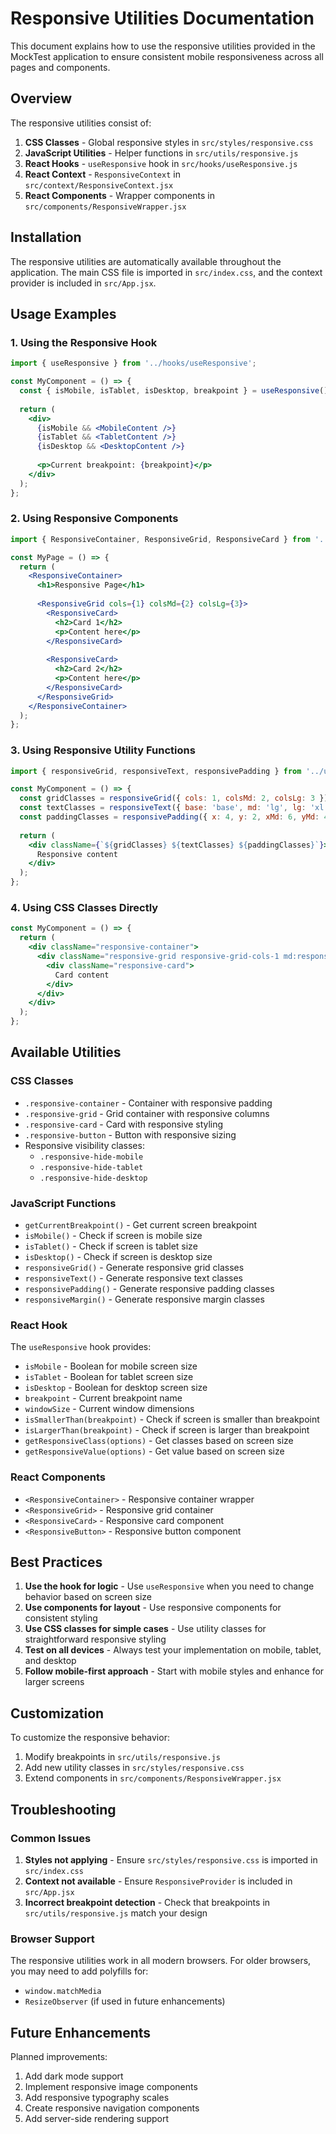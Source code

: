 # Responsive Utilities Documentation

This document explains how to use the responsive utilities provided in the MockTest application to ensure consistent mobile responsiveness across all pages and components.

## Overview

The responsive utilities consist of:

1. **CSS Classes** - Global responsive styles in `src/styles/responsive.css`
2. **JavaScript Utilities** - Helper functions in `src/utils/responsive.js`
3. **React Hooks** - `useResponsive` hook in `src/hooks/useResponsive.js`
4. **React Context** - `ResponsiveContext` in `src/context/ResponsiveContext.jsx`
5. **React Components** - Wrapper components in `src/components/ResponsiveWrapper.jsx`

## Installation

The responsive utilities are automatically available throughout the application. The main CSS file is imported in `src/index.css`, and the context provider is included in `src/App.jsx`.

## Usage Examples

### 1. Using the Responsive Hook

```jsx
import { useResponsive } from '../hooks/useResponsive';

const MyComponent = () => {
  const { isMobile, isTablet, isDesktop, breakpoint } = useResponsive();
  
  return (
    <div>
      {isMobile && <MobileContent />}
      {isTablet && <TabletContent />}
      {isDesktop && <DesktopContent />}
      
      <p>Current breakpoint: {breakpoint}</p>
    </div>
  );
};
```

### 2. Using Responsive Components

```jsx
import { ResponsiveContainer, ResponsiveGrid, ResponsiveCard } from '../components/ResponsiveWrapper';

const MyPage = () => {
  return (
    <ResponsiveContainer>
      <h1>Responsive Page</h1>
      
      <ResponsiveGrid cols={1} colsMd={2} colsLg={3}>
        <ResponsiveCard>
          <h2>Card 1</h2>
          <p>Content here</p>
        </ResponsiveCard>
        
        <ResponsiveCard>
          <h2>Card 2</h2>
          <p>Content here</p>
        </ResponsiveCard>
      </ResponsiveGrid>
    </ResponsiveContainer>
  );
};
```

### 3. Using Responsive Utility Functions

```jsx
import { responsiveGrid, responsiveText, responsivePadding } from '../utils/responsive';

const MyComponent = () => {
  const gridClasses = responsiveGrid({ cols: 1, colsMd: 2, colsLg: 3 });
  const textClasses = responsiveText({ base: 'base', md: 'lg', lg: 'xl' });
  const paddingClasses = responsivePadding({ x: 4, y: 2, xMd: 6, yMd: 4 });
  
  return (
    <div className={`${gridClasses} ${textClasses} ${paddingClasses}`}>
      Responsive content
    </div>
  );
};
```

### 4. Using CSS Classes Directly

```jsx
const MyComponent = () => {
  return (
    <div className="responsive-container">
      <div className="responsive-grid responsive-grid-cols-1 md:responsive-grid-cols-2 lg:responsive-grid-cols-3">
        <div className="responsive-card">
          Card content
        </div>
      </div>
    </div>
  );
};
```

## Available Utilities

### CSS Classes

- `.responsive-container` - Container with responsive padding
- `.responsive-grid` - Grid container with responsive columns
- `.responsive-card` - Card with responsive styling
- `.responsive-button` - Button with responsive sizing
- Responsive visibility classes:
  - `.responsive-hide-mobile`
  - `.responsive-hide-tablet`
  - `.responsive-hide-desktop`

### JavaScript Functions

- `getCurrentBreakpoint()` - Get current screen breakpoint
- `isMobile()` - Check if screen is mobile size
- `isTablet()` - Check if screen is tablet size
- `isDesktop()` - Check if screen is desktop size
- `responsiveGrid()` - Generate responsive grid classes
- `responsiveText()` - Generate responsive text classes
- `responsivePadding()` - Generate responsive padding classes
- `responsiveMargin()` - Generate responsive margin classes

### React Hook

The `useResponsive` hook provides:

- `isMobile` - Boolean for mobile screen size
- `isTablet` - Boolean for tablet screen size
- `isDesktop` - Boolean for desktop screen size
- `breakpoint` - Current breakpoint name
- `windowSize` - Current window dimensions
- `isSmallerThan(breakpoint)` - Check if screen is smaller than breakpoint
- `isLargerThan(breakpoint)` - Check if screen is larger than breakpoint
- `getResponsiveClass(options)` - Get classes based on screen size
- `getResponsiveValue(options)` - Get value based on screen size

### React Components

- `<ResponsiveContainer>` - Responsive container wrapper
- `<ResponsiveGrid>` - Responsive grid container
- `<ResponsiveCard>` - Responsive card component
- `<ResponsiveButton>` - Responsive button component

## Best Practices

1. **Use the hook for logic** - Use `useResponsive` when you need to change behavior based on screen size
2. **Use components for layout** - Use responsive components for consistent styling
3. **Use CSS classes for simple cases** - Use utility classes for straightforward responsive styling
4. **Test on all devices** - Always test your implementation on mobile, tablet, and desktop
5. **Follow mobile-first approach** - Start with mobile styles and enhance for larger screens

## Customization

To customize the responsive behavior:

1. Modify breakpoints in `src/utils/responsive.js`
2. Add new utility classes in `src/styles/responsive.css`
3. Extend components in `src/components/ResponsiveWrapper.jsx`

## Troubleshooting

### Common Issues

1. **Styles not applying** - Ensure `src/styles/responsive.css` is imported in `src/index.css`
2. **Context not available** - Ensure `ResponsiveProvider` is included in `src/App.jsx`
3. **Incorrect breakpoint detection** - Check that breakpoints in `src/utils/responsive.js` match your design

### Browser Support

The responsive utilities work in all modern browsers. For older browsers, you may need to add polyfills for:

- `window.matchMedia`
- `ResizeObserver` (if used in future enhancements)

## Future Enhancements

Planned improvements:

1. Add dark mode support
2. Implement responsive image components
3. Add responsive typography scales
4. Create responsive navigation components
5. Add server-side rendering support